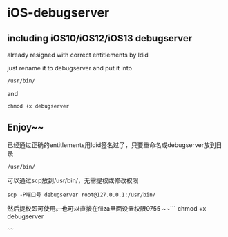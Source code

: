 # iOS-debugserver
including iOS10/iOS12/iOS13 debugserver
---
already resigned with correct entitlements by ldid

just rename it to debugserver and put it into 
```
/usr/bin/
```
and 
```
chmod +x debugserver
```
Enjoy~~
---
已经通过正确的entitlements用ldid签名过了，只要重命名成debugserver放到目录
```
/usr/bin/
```
可以通过scp放到/usr/bin/，无需提权或修改权限
```
scp -P端口号 debugserver root@127.0.0.1:/usr/bin/
```
~~然后提权即可使用。也可以直接在filza里面设置权限0755~~
~~```
chmod +x debugserver
```
~~
